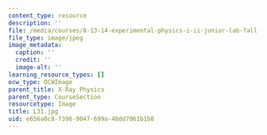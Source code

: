 ```yaml
---
content_type: resource
description: ''
file: /media/courses/8-13-14-experimental-physics-i-ii-junior-lab-fall-2016-spring-2017/e656a0c8f3969047699a48dd7061b1b8_L31.jpg
file_type: image/jpeg
image_metadata:
  caption: ''
  credit: ''
  image-alt: ''
learning_resource_types: []
ocw_type: OCWImage
parent_title: X-Ray Physics
parent_type: CourseSection
resourcetype: Image
title: L31.jpg
uid: e656a0c8-f396-9047-699a-48dd7061b1b8
---
```

